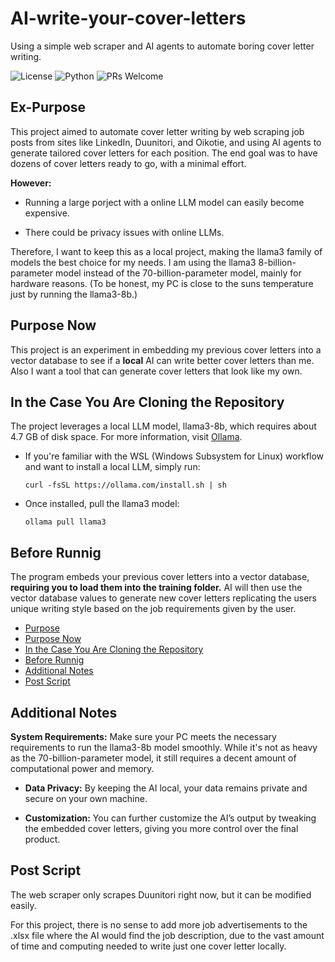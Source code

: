 # AI-write-your-cover-letters
Using a simple web scraper and AI agents to automate boring cover letter writing.


![License](https://img.shields.io/badge/license-MIT-blue.svg)
![Python](https://img.shields.io/badge/python-3.8+-blue.svg)
![PRs Welcome](https://img.shields.io/badge/PRs-welcome-brightgreen.svg)

## Ex-Purpose
This project aimed to automate cover letter writing by web scraping job posts from sites like LinkedIn, Duunitori, and Oikotie, and using AI agents to generate tailored cover letters for each position. The end goal was to have dozens of cover letters ready to go, with a minimal effort.

**However:**
- Running a large porject with a online LLM model can easily become expensive.

- There could be privacy issues with online LLMs.


Therefore, I want to keep this as a local project, making the llama3 family of models the best choice for my needs. I am using the llama3 8-billion-parameter model instead of the 70-billion-parameter model, mainly for hardware reasons. (To be honest, my PC is close to the suns temperature just by running the llama3-8b.)


## Purpose Now
This project is an experiment in embedding my previous cover letters into a vector database to see if a **local** AI can write better cover letters than me. Also I want a tool that can generate cover letters that look like my own. 


## In the Case You Are Cloning the Repository

The project leverages a local LLM model, llama3-8b, which requires about 4.7 GB of disk space. For more information, visit [Ollama](https://ollama.com/).

- If you're familiar with the WSL (Windows Subsystem for Linux) workflow and want to install a local LLM, simply run:

    ```
    curl -fsSL https://ollama.com/install.sh | sh
    ```

- Once installed, pull the llama3 model:
    ```
    ollama pull llama3
    ```


## Before Runnig

The program embeds your previous cover letters into a vector database, **requiring you to load them into the training folder.** AI will then use the vector database values to generate new cover letters replicating the users unique writing style based on the job requirements given by the user.


- [Purpose](#purpose)
- [Purpose Now](#purpose-now)
- [In the Case You Are Cloning the Repository](#in-the-case-you-are-cloning-the-repository)
- [Before Runnig](#before-runnig)
- [Additional Notes](#additional-notes)
- [Post Script](#post-script)

## Additional Notes
**System Requirements:** Make sure your PC meets the necessary requirements to run the llama3-8b model smoothly. While it's not as heavy as the 70-billion-parameter model, it still requires a decent amount of computational power and memory.

- **Data Privacy:** By keeping the AI local, your data remains private and secure on your own machine.

- **Customization:** You can further customize the AI’s output by tweaking the embedded cover letters, giving you more control over the final product.

## Post Script

The web scraper only scrapes Duunitori right now, but it can be modified easily. 

For this project, there is no sense to add more job advertisements to the .xlsx file where the AI would find the job description, due to the vast amount of time and computing needed to write just one cover letter locally.